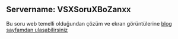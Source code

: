 

## Servername: **VSXSoruXBoZanxx**


Bu soru web temelli olduğundan çözüm ve ekran görüntülerine [blog sayfamdan ulaşabilirsiniz](https://lodos2005.com/siber-yildiz-ctf-2020-soru-cozumleri/)
